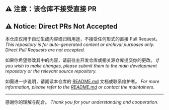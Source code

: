 ## ⚠️ 注意：该仓库不接受直接 PR

## ⚠️ Notice: Direct PRs Not Accepted

本仓库仅用于自动生成内容或归档用途，不接受任何形式的直接 Pull Request。
*This repository is for auto-generated content or archival purposes only. Direct
Pull Requests are not accepted.*

如果你希望修改其中的内容，请前往主开发仓库或相关源仓库提交你的更改。
*If you wish to make changes, please submit them to the main development
repository or the relevant source repository.*

如需进一步说明，请阅读本仓库的 [README.md](https://github.com/ArcesTeam/arcesteam-gradle-plugins/blob/main/README.md)
文档或联系维护者。
*For more information, please refer to
the [README.md](https://github.com/ArcesTeam/arcesteam-gradle-plugins/blob/main/README.md)
or contact the maintainers.*

---

感谢你的理解与配合。
*Thank you for your understanding and cooperation.*


